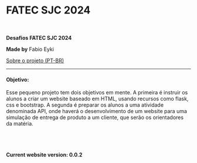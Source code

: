 # FATEC SJC 2024

<br>

**Desafios FATEC SJC 2024**

**Made by** Fabio Eyki

[Sobre o projeto (PT-BR)](Objetivo:)

------------------

#### **Objetivo:**

Esse pequeno projeto tem dois objetivos em mente. A primeira é instruir os alunos a criar um website baseado em HTML, usando recursos como flask, css e bootstrap. A segunda é preparar os alunos a uma atividade denominada API, onde haverá o desenvolvimento de um website para uma simulação de entrega de produto a um cliente, que serão os orientadores da matéria.

<br><br>

#### Current website version: 0.0.2

